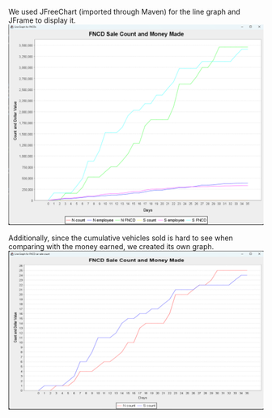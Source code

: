 We used JFreeChart (imported through Maven) for the line graph and JFrame to display it.
![wholeGraph](images/wholeGraph.png)

Additionally, since the cumulative vehicles sold is hard to see when comparing with the money earned, we created its own graph.
![countGraph](images/countGraph.png)
